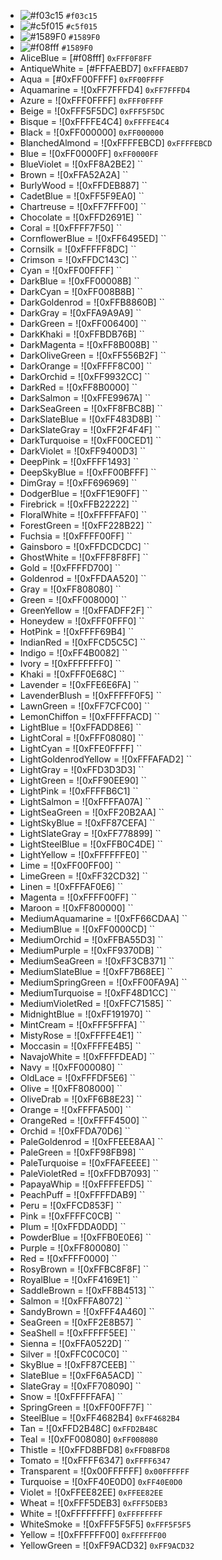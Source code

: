 - ![#f03c15](https://via.placeholder.com/15/f03c15/000000?text=+) `#f03c15`
- ![#c5f015](https://via.placeholder.com/15/c5f015/000000?text=+) `#c5f015`
- ![#1589F0](https://via.placeholder.com/15/1589F0/000000?text=+) `#1589F0`
- ![#f08fff](https://via.placeholder.com/15/1589F0/000000?text=+) `#1589F0`
- AliceBlue            = [#f08fff] `0xFFF0F8FF`
- AntiqueWhite         = [#FFFAEBD7] `0xFFFAEBD7`
- Aqua                 = [#0xFF00FFFF] `0xFF00FFFF`
- Aquamarine           = ![0xFF7FFFD4] `0xFF7FFFD4`
- Azure                = ![0xFFF0FFFF] `0xFFF0FFFF`
- Beige                = ![0xFFF5F5DC] `0xFFF5F5DC`
- Bisque               = ![0xFFFFE4C4] `0xFFFFE4C4`
- Black                = ![0xFF000000] `0xFF000000`
- BlanchedAlmond       = ![0xFFFFEBCD] `0xFFFFEBCD`
- Blue                 = ![0xFF0000FF] `0xFF0000FF`
- BlueViolet           = ![0xFF8A2BE2] ``
- Brown                = ![0xFFA52A2A] ``
- BurlyWood            = ![0xFFDEB887] ``
- CadetBlue            = ![0xFF5F9EA0] ``
- Chartreuse           = ![0xFF7FFF00] ``
- Chocolate            = ![0xFFD2691E] ``
- Coral                = ![0xFFFF7F50] ``
- CornflowerBlue       = ![0xFF6495ED] ``
- Cornsilk             = ![0xFFFFF8DC] ``
- Crimson              = ![0xFFDC143C] ``
- Cyan                 = ![0xFF00FFFF] ``
- DarkBlue             = ![0xFF00008B] ``
- DarkCyan             = ![0xFF008B8B] ``
- DarkGoldenrod        = ![0xFFB8860B] ``
- DarkGray             = ![0xFFA9A9A9] ``
- DarkGreen            = ![0xFF006400] ``
- DarkKhaki            = ![0xFFBDB76B] ``
- DarkMagenta          = ![0xFF8B008B] ``
- DarkOliveGreen       = ![0xFF556B2F] ``
- DarkOrange           = ![0xFFFF8C00] ``
- DarkOrchid           = ![0xFF9932CC] ``
- DarkRed              = ![0xFF8B0000] ``
- DarkSalmon           = ![0xFFE9967A] ``
- DarkSeaGreen         = ![0xFF8FBC8B] ``
- DarkSlateBlue        = ![0xFF483D8B] ``
- DarkSlateGray        = ![0xFF2F4F4F] ``
- DarkTurquoise        = ![0xFF00CED1] ``
- DarkViolet           = ![0xFF9400D3] ``
- DeepPink             = ![0xFFFF1493] ``
- DeepSkyBlue          = ![0xFF00BFFF] ``
- DimGray              = ![0xFF696969] ``
- DodgerBlue           = ![0xFF1E90FF] ``
- Firebrick            = ![0xFFB22222] ``
- FloralWhite          = ![0xFFFFFAF0] ``
- ForestGreen          = ![0xFF228B22] ``
- Fuchsia              = ![0xFFFF00FF] ``
- Gainsboro            = ![0xFFDCDCDC] ``
- GhostWhite           = ![0xFFF8F8FF] ``
- Gold                 = ![0xFFFFD700] ``
- Goldenrod            = ![0xFFDAA520] ``
- Gray                 = ![0xFF808080] ``
- Green                = ![0xFF008000] ``
- GreenYellow          = ![0xFFADFF2F] ``
- Honeydew             = ![0xFFF0FFF0] ``
- HotPink              = ![0xFFFF69B4] ``
- IndianRed            = ![0xFFCD5C5C] ``
- Indigo               = ![0xFF4B0082] ``
- Ivory                = ![0xFFFFFFF0] ``
- Khaki                = ![0xFFF0E68C] ``
- Lavender             = ![0xFFE6E6FA] ``
- LavenderBlush        = ![0xFFFFF0F5] ``
- LawnGreen            = ![0xFF7CFC00] ``
- LemonChiffon         = ![0xFFFFFACD] ``
- LightBlue            = ![0xFFADD8E6] ``
- LightCoral           = ![0xFFF08080] ``
- LightCyan            = ![0xFFE0FFFF] ``
- LightGoldenrodYellow = ![0xFFFAFAD2] ``
- LightGray            = ![0xFFD3D3D3] ``
- LightGreen           = ![0xFF90EE90] ``
- LightPink            = ![0xFFFFB6C1] ``
- LightSalmon          = ![0xFFFFA07A] ``
- LightSeaGreen        = ![0xFF20B2AA] ``
- LightSkyBlue         = ![0xFF87CEFA] ``
- LightSlateGray       = ![0xFF778899] ``
- LightSteelBlue       = ![0xFFB0C4DE] ``
- LightYellow          = ![0xFFFFFFE0] ``
- Lime                 = ![0xFF00FF00] ``
- LimeGreen            = ![0xFF32CD32] ``
- Linen                = ![0xFFFAF0E6] ``
- Magenta              = ![0xFFFF00FF] ``
- Maroon               = ![0xFF800000] ``
- MediumAquamarine     = ![0xFF66CDAA] ``
- MediumBlue           = ![0xFF0000CD] ``
- MediumOrchid         = ![0xFFBA55D3] ``
- MediumPurple         = ![0xFF9370DB] ``
- MediumSeaGreen       = ![0xFF3CB371] ``
- MediumSlateBlue      = ![0xFF7B68EE] ``
- MediumSpringGreen    = ![0xFF00FA9A] ``
- MediumTurquoise      = ![0xFF48D1CC] ``
- MediumVioletRed      = ![0xFFC71585] ``
- MidnightBlue         = ![0xFF191970] ``
- MintCream            = ![0xFFF5FFFA] ``
- MistyRose            = ![0xFFFFE4E1] ``
- Moccasin             = ![0xFFFFE4B5] ``
- NavajoWhite          = ![0xFFFFDEAD] ``
- Navy                 = ![0xFF000080] ``
- OldLace              = ![0xFFFDF5E6] ``
- Olive                = ![0xFF808000] ``
- OliveDrab            = ![0xFF6B8E23] ``
- Orange               = ![0xFFFFA500] ``
- OrangeRed            = ![0xFFFF4500] ``
- Orchid               = ![0xFFDA70D6] ``
- PaleGoldenrod        = ![0xFFEEE8AA] ``
- PaleGreen            = ![0xFF98FB98] ``
- PaleTurquoise        = ![0xFFAFEEEE] ``
- PaleVioletRed        = ![0xFFDB7093] ``
- PapayaWhip           = ![0xFFFFEFD5] ``
- PeachPuff            = ![0xFFFFDAB9] ``
- Peru                 = ![0xFFCD853F] ``
- Pink                 = ![0xFFFFC0CB] ``
- Plum                 = ![0xFFDDA0DD] ``
- PowderBlue           = ![0xFFB0E0E6] ``
- Purple               = ![0xFF800080] ``
- Red                  = ![0xFFFF0000] ``
- RosyBrown            = ![0xFFBC8F8F] ``
- RoyalBlue            = ![0xFF4169E1] ``
- SaddleBrown          = ![0xFF8B4513] ``
- Salmon               = ![0xFFFA8072] ``
- SandyBrown           = ![0xFFF4A460] ``
- SeaGreen             = ![0xFF2E8B57] ``
- SeaShell             = ![0xFFFFF5EE] ``
- Sienna               = ![0xFFA0522D] ``
- Silver               = ![0xFFC0C0C0] ``
- SkyBlue              = ![0xFF87CEEB] ``
- SlateBlue            = ![0xFF6A5ACD] ``
- SlateGray            = ![0xFF708090] ``
- Snow                 = ![0xFFFFFAFA] ``
- SpringGreen          = ![0xFF00FF7F] ``
- SteelBlue            = ![0xFF4682B4] `0xFF4682B4`
- Tan                  = ![0xFFD2B48C] `0xFFD2B48C`
- Teal                 = ![0xFF008080] `0xFF008080`
- Thistle              = ![0xFFD8BFD8] `0xFFD8BFD8`
- Tomato               = ![0xFFFF6347] `0xFFFF6347`
- Transparent          = ![0x00FFFFFF] `0x00FFFFFF`
- Turquoise            = ![0xFF40E0D0] `0xFF40E0D0`
- Violet               = ![0xFFEE82EE] `0xFFEE82EE`
- Wheat                = ![0xFFF5DEB3] `0xFFF5DEB3`
- White                = ![0xFFFFFFFF] `0xFFFFFFFF`
- WhiteSmoke           = ![0xFFF5F5F5] `0xFFF5F5F5`
- Yellow               = ![0xFFFFFF00] `0xFFFFFF00`
- YellowGreen          = ![0xFF9ACD32] `0xFF9ACD32`
